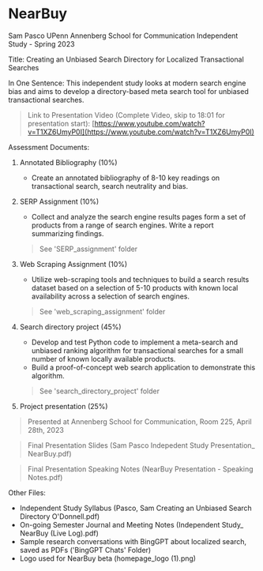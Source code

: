 # NearBuy
Sam Pasco UPenn Annenberg School for Communication Independent Study - Spring 2023 

Title: Creating an Unbiased Search Directory for Localized Transactional Searches

In One Sentence: This independent study looks at modern search engine bias and aims to develop a directory-based meta search tool for unbiased transactional searches. 

> Link to Presentation Video (Complete Video, skip to 18:01 for presentation start):
[https://www.youtube.com/watch?v=T1XZ6UmyP0I](https://www.youtube.com/watch?v=T1XZ6UmyP0I)

Assessment Documents:
1) Annotated Bibliography (10%) 
    * Create an annotated bibliography of 8-10 key readings on transactional search,  search neutrality and bias. 
    
2) SERP Assignment (10%) 
    * Collect and analyze the search engine results pages form a set of products from a range of search engines. Write a report summarizing findings. 
    > See 'SERP_assignment' folder
    
3) Web Scraping Assignment (10%) 
    * Utilize web-scraping tools and techniques to build a search results dataset based  on a selection of 5-10 products with known local availability across a selection of  search engines. 
    > See 'web_scraping_assignment' folder
    
4) Search directory project (45%) 
    * Develop and test Python code to implement a meta-search and unbiased ranking  algorithm for transactional searches for a small number of known locally  available products. 
    * Build a proof-of-concept web search application to demonstrate this algorithm.
    > See 'search_directory_project' folder
    
5) Project presentation (25%)
  > Presented at Annenberg School for Communication, Room 225, April 28th, 2023
  
  > Final Presentation Slides (Sam Pasco Indepedent Study Presentation_ NearBuy.pdf)
  
  > Final Presentation Speaking Notes (NearBuy Presentation - Speaking Notes.pdf)


Other Files:
* Independent Study Syllabus (Pasco, Sam Creating an Unbiased Search Directory O'Donnell.pdf)
* On-going Semester Journal and Meeting Notes (Independent Study_ NearBuy (Live Log).pdf)
* Sample research conversations with BingGPT about localized search, saved as PDFs ('BingGPT Chats' Folder)
* Logo used for NearBuy beta (homepage_logo (1).png)


